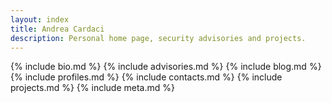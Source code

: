 ```yaml
---
layout: index
title: Andrea Cardaci
description: Personal home page, security advisories and projects.
---
```


{% include bio.md %}
{% include advisories.md %}
{% include blog.md %}
{% include profiles.md %}
{% include contacts.md %}
{% include projects.md %}
{% include meta.md %}
